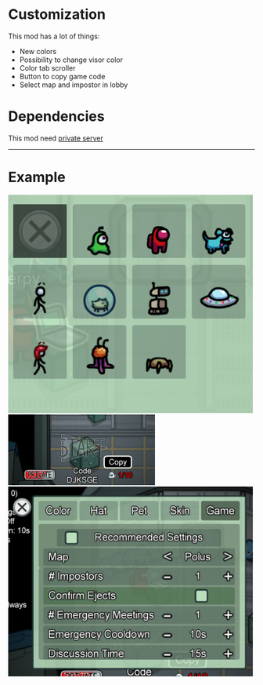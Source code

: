 # Customization

This mod has a lot of things:
* New colors
* Possibility to change visor color
* Color tab scroller
* Button to copy game code
* Select map and impostor in lobby

# Dependencies

This mod need [private server](https://github.com/jloro/AmongUsMods/blob/main/Customization.md)

-----------------------
# Example

<img src="/Ressources/AllSkins.PNG" width="500">

<img src="/Ressources/Copy.PNG" width="300">

<img src="/Ressources/CustomSettings.PNG" width="500">

